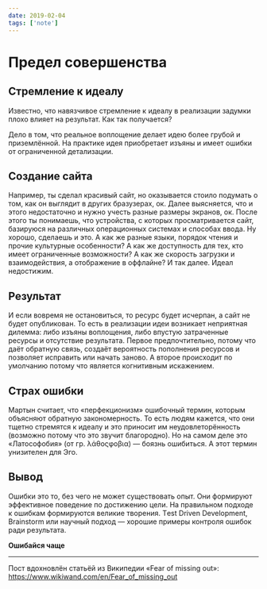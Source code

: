 ```yaml
---
date: 2019-02-04
tags: ['note']
---
```


# Предел совершенства

## Стремление к идеалу

Известно, что навязчивое стремление к идеалу в реализации задумки плохо влияет на результат. Как так получается?

Дело в том, что реальное воплощение делает идею более грубой и приземлённой. На практике идея приобретает изъяны и имеет ошибки от ограниченной детализации.

## Создание сайта

Например, ты сделал красивый сайт, но оказывается стоило подумать о том, как он выглядит в других бразузерах, ок. Далее выясняется, что и этого недостаточно и нужно учесть разные размеры экранов, ок. После этого ты понимаешь, что устройства, с которых просматривается сайт, базируюся на различных операционных системах и способах ввода. Ну хорошо, сделаешь и это. А как же разные языки, порядок чтения и прочие культурные особенности? А как же доступность для тех, кто имеет ограниченные возможности? А как же скорость загрузки и взаимодействия, а отображение в оффлайне? И так далее. Идеал недостижим.

## Результат

И если вовремя не остановиться, то ресурс будет исчерпан, а сайт не будет опубликован. То есть в реализации идеи возникает неприятная дилемма: либо изъяны воплощения, либо впустую затраченные ресурсы и отсутствие результата. Первое предпочтительно, потому что даёт обратную связь, создаёт вероятность пополнения ресурсов и позволяет исправить или начать заново. А второе происходит по умолчанию потому что является когнитивным искажением.

## Страх ошибки

Мартын считает, что «перфекционизм» ошибочный термин, которым объясняют обратную закономерность. То есть людям кажется, что они тщетно стремятся к идеалу и это приносит им неудовлеторённость (возможно потому что это звучит благородно). Но на самом деле это «Латософобия» (от гр. λάθοςφοβια) — боязнь ошибиться. А этот термин унизителен для Эго.

## Вывод

Ошибки это то, без чего не может существовать опыт. Они формируют эффективное поведение по достижению цели. На правильном подходе к ошибкам формируются великие творения. Тest Driven Development, Brainstorm или научный подход — хорошие примеры контроля ошибок ради результата.

**Ошибайся чаще**

---

Пост вдохновлён статьёй из Википедии «Fear of missing out»: <https://www.wikiwand.com/en/Fear_of_missing_out>
